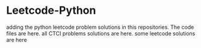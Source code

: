 # Leetcode-Python
adding the python leetcode problem solutions in this repositories. 
The code files are here.
all CTCI problems solutions are here.
some leetcode solutions are here





















































































































































































































































































































































































































































































































































































































































































































































































































































































































































































































































































































































